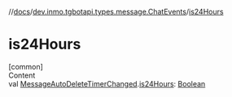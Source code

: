//[docs](../../index.md)/[dev.inmo.tgbotapi.types.message.ChatEvents](index.md)/[is24Hours](is24-hours.md)



# is24Hours  
[common]  
Content  
val [MessageAutoDeleteTimerChanged](-message-auto-delete-timer-changed/index.md).[is24Hours](is24-hours.md): [Boolean](https://kotlinlang.org/api/latest/jvm/stdlib/kotlin/-boolean/index.html)  




